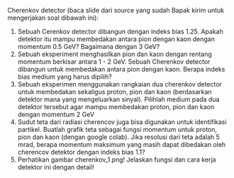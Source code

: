 Cherenkov detector (baca slide dari source yang sudah Bapak kirim untuk mengerjakan soal dibawah ini):

1. Sebuah Cerenkov detector dibangun dengan indeks bias 1.25. Apakah detektor itu mampu membedakan antara pion dengan kaon dengan momentum 0.5 GeV? Bagaimana dengan 3 GeV?
2. Sebuah eksperiment menghasilkan pion dan kaon dengan rentang momentum berkisar antara 1 - 2 GeV. Sebuah Cherenkov detector dibangun untuk membedakan antara pion dengan kaon. Berapa indeks bias medium yang harus dipilih?
3. Sebuah eksperimen menggunakan rangkaian dua cherenkov detector untuk membedakan sekaligus proton, pion dan kaon (berdasarkan detektor mana yang mengeluarkan sinyal). Pilihlah medium pada dua detektor tersebut agar mampu membedakan proton, pion dan kaon dengan momentum 2 GeV
4. Sudut teta dari radiasi cherencov juga bisa digunakan untuk identifikasi partikel. Buatlah grafik teta sebagai fungsi momentum untuk proton, pion dan kaon (dengan google colab). Jika resolusi dari teta adalah 5 mrad, berapa momentum maksimum yang masih dapat dibedakan oleh cherencov detektor dengan indeks bias 1.1?
5. Perhatikan gambar cherenkov_1.png! Jelaskan fungsi dan cara kerja detektor ini dengan detail!
